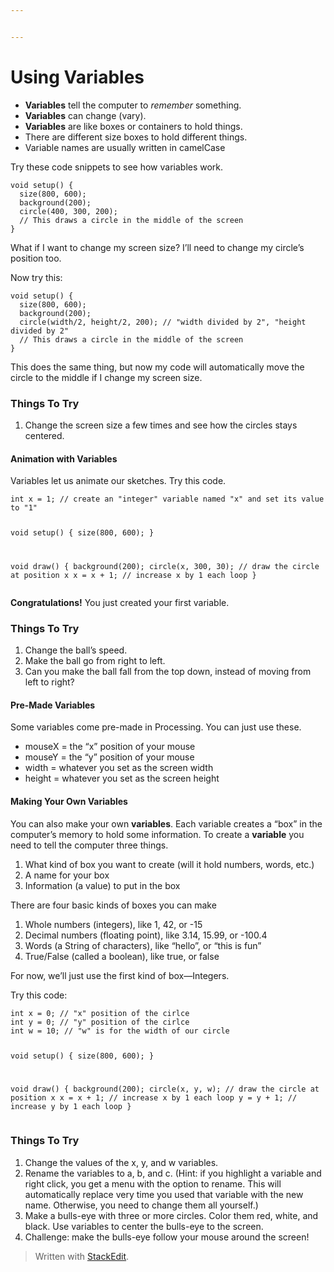 ```yaml
---


---
```


<h1 id="using-variables">Using Variables</h1>
<ul>
<li><strong>Variables</strong> tell the computer to <em>remember</em> something.</li>
<li><strong>Variables</strong> can change (vary).</li>
<li><strong>Variables</strong> are like boxes or containers to hold things.</li>
<li>There are different size boxes to hold different things.</li>
<li>Variable names are usually written in camelCase</li>
</ul>
<p>Try these code snippets to see how variables work.</p>
<pre><code>void setup() {
  size(800, 600); 
  background(200); 
  circle(400, 300, 200);
  // This draws a circle in the middle of the screen
}
</code></pre>
<p>What if I want to change my screen size? I’ll need to change my circle’s position too.</p>
<p>Now try this:</p>
<pre><code>void setup() {
  size(800, 600); 
  background(200); 
  circle(width/2, height/2, 200); // "width divided by 2", "height divided by 2"
  // This draws a circle in the middle of the screen
}
</code></pre>
<p>This does the same thing, but now my code will automatically move the circle to the middle if I change my screen size.</p>
<h3 id="things-to-try">Things To Try</h3>
<ol>
<li>Change the screen size a few times and see how the circles stays centered.</li>
</ol>
<h4 id="animation-with-variables">Animation with Variables</h4>
<p>Variables let us animate our sketches. Try this code.</p>
<pre><code>int x = 1; // create an "integer" variable named "x" and set its value to "1"

void setup() {
  size(800, 600);
}

void draw() {
  background(200);
  circle(x, 300, 30); // draw the circle at position x
  x = x + 1; // increase x by 1 each loop
}
</code></pre>
<p><strong>Congratulations!</strong> You just created your first variable.</p>
<h3 id="things-to-try-1">Things To Try</h3>
<ol>
<li>Change the ball’s speed.</li>
<li>Make the ball go from right to left.</li>
<li>Can you make the ball fall from the top down, instead of moving from left to right?</li>
</ol>
<h4 id="pre-made-variables">Pre-Made Variables</h4>
<p>Some variables come pre-made in Processing. You can just use these.</p>
<ul>
<li>mouseX = the “x” position of your mouse</li>
<li>mouseY = the “y” position of your mouse</li>
<li>width = whatever you set as the screen width</li>
<li>height  = whatever you set as the screen height</li>
</ul>
<h4 id="making-your-own-variables">Making Your Own Variables</h4>
<p>You can also make your own <strong>variables</strong>. Each variable creates a “box” in the computer’s memory to hold some information. To create a <strong>variable</strong> you need to tell the computer three things.</p>
<ol>
<li>What kind of box you want to create (will it hold numbers, words, etc.)</li>
<li>A name for your box</li>
<li>Information (a value) to put in the box</li>
</ol>
<p>There are four basic kinds of boxes you can make</p>
<ol>
<li>Whole numbers (integers), like 1, 42, or -15</li>
<li>Decimal numbers (floating point), like 3.14, 15.99, or -100.4</li>
<li>Words (a String of characters), like “hello”, or “this is fun”</li>
<li>True/False (called a boolean), like true, or false</li>
</ol>
<p>For now, we’ll just use the first kind of box—Integers.</p>
<p>Try this code:</p>
<pre><code>int x = 0; // "x" position of the cirlce
int y = 0; // "y" position of the cirlce
int w = 10; // "w" is for the width of our circle

void setup() {
  size(800, 600);
}

void draw() {
  background(200);
  circle(x, y, w); // draw the circle at position x
  x = x + 1; // increase x by 1 each loop
  y = y + 1; // increase y by 1 each loop
}
</code></pre>
<h3 id="things-to-try-2">Things To Try</h3>
<ol>
<li>Change the values of the x, y, and w variables.</li>
<li>Rename the variables to a, b, and c. (Hint: if you highlight a variable and right click, you get a menu with the option to rename. This will automatically replace very time you used that variable with the new name. Otherwise, you need to change them all yourself.)</li>
<li>Make a bulls-eye with three or more circles. Color them red, white, and black. Use variables to center the bulls-eye to the screen.</li>
<li>Challenge: make the bulls-eye follow your mouse around the screen!</li>
</ol>
<blockquote>
<p>Written with <a href="https://stackedit.io/">StackEdit</a>.</p>
</blockquote>

